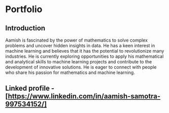 # Portfolio
## Introduction
Aamish is fascinated by the power of mathematics to solve complex problems and uncover hidden insights in data. He has a keen interest in machine learning and believes that it has the potential to revolutionize many industries. He is currently exploring opportunities to apply his mathematical and analytical skills to machine learning projects and contribute to the development of innovative solutions. He is eager to connect with people who share his passion for mathematics and machine learning.

## Linked profile - [https://www.linkedin.com/in/aamish-samotra-997534152/]
